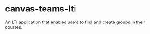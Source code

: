 # canvas-teams-lti
An LTI application that enables users to find and create groups in their courses.

## 